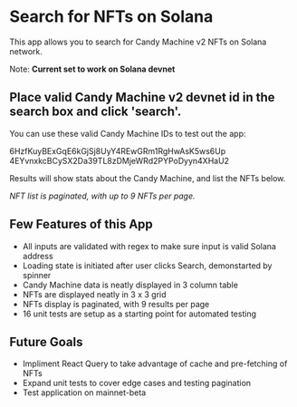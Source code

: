 # Search for NFTs on Solana

This app allows you to search for Candy Machine v2 NFTs on Solana network.

Note: **Current set to work on Solana devnet**

## Place valid Candy Machine v2 devnet id in the search box and click 'search'.

You can use these valid Candy Machine IDs to test out the app:

6HzfKuyBExGqE6kGjSj8UyY4REwGRm1RgHwAsK5ws6Up
4EYvnxkcBCySX2Da39TL8zDMjeWRd2PYPoDyyn4XHaU2

Results will show stats about the Candy Machine, and list the NFTs below.

*NFT list is paginated, with up to 9 NFTs per page.*

## Few Features of this App

- All inputs are validated with regex to make sure input is valid Solana address
- Loading state is initiated after user clicks Search, demonstarted by spinner
- Candy Machine data is neatly displayed in 3 column table
- NFTs are displayed neatly in 3 x 3 grid
- NFTs display is paginated, with 9 results per page
- 16 unit tests are setup as a starting point for automated testing

## Future Goals

- Impliment React Query to take advantage of cache and pre-fetching of NFTs
- Expand unit tests to cover edge cases and testing pagination
- Test application on mainnet-beta
